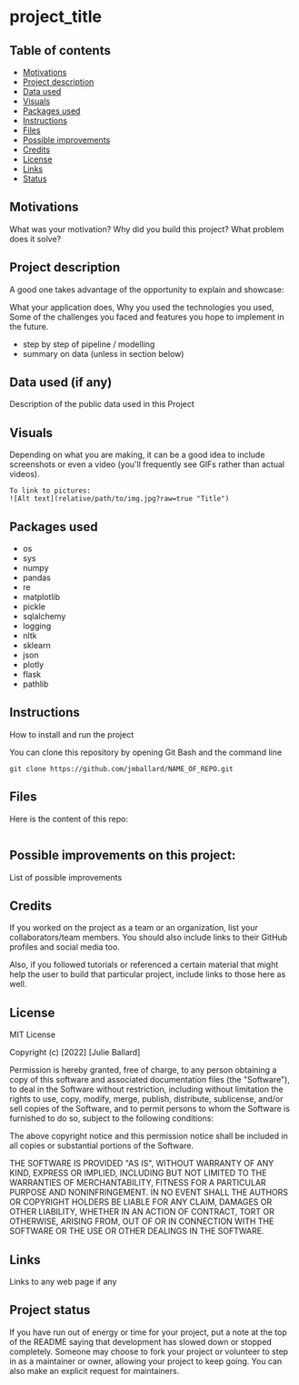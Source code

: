 # project_title

## Table of contents

- [Motivations](#motivations)
- [Project description](#description)
- [Data used](#data)
- [Visuals](#visuals)
- [Packages used](#packages_used)
- [Instructions](#instructions)
- [Files](#files)
- [Possible improvements](#improvements)
- [Credits](#credits)
- [License](#license)
- [Links](#links)
- [Status](#status)


## Motivations <a name="motivations"></a>

What was your motivation?
Why did you build this project?
What problem does it solve?

## Project description <a name="description"></a>

A good one takes advantage of the opportunity to explain and showcase:

What your application does,
Why you used the technologies you used,
Some of the challenges you faced and features you hope to implement in the future.

- step by step of pipeline / modelling
- summary on data (unless in section below)


## Data used (if any) <a name="data"></a>

Description of the public data used in this Project

## Visuals <a name="visuals"></a>

Depending on what you are making, it can be a good idea to include screenshots or even a video (you'll frequently see GIFs rather than actual videos). 

```text
To link to pictures:
![Alt text](relative/path/to/img.jpg?raw=true "Title")
```

## Packages used <a name="packages_used"></a>

- os
- sys
- numpy
- pandas
- re
- matplotlib
- pickle
- sqlalchemy
- logging
- nltk
- sklearn
- json
- plotly
- flask
- pathlib

## Instructions <a name="instructions"></a>

How to install and run the project

You can clone this repository by opening Git Bash and the command line

```text
git clone https://github.com/jmballard/NAME_OF_REPO.git
```

## Files <a name="files"></a>

Here is the content of this repo:

```text

```


## Possible improvements on this project: <a name="improvements"></a>

List of possible improvements


## Credits <a name="credits"></a>

If you worked on the project as a team or an organization, list your collaborators/team members. You should also include links to their GitHub profiles and social media too.

Also, if you followed tutorials or referenced a certain material that might help the user to build that particular project, include links to those here as well.


## License <a name="license"></a>

MIT License

Copyright (c) [2022] [Julie Ballard]

Permission is hereby granted, free of charge, to any person obtaining a copy
of this software and associated documentation files (the "Software"), to deal
in the Software without restriction, including without limitation the rights
to use, copy, modify, merge, publish, distribute, sublicense, and/or sell
copies of the Software, and to permit persons to whom the Software is
furnished to do so, subject to the following conditions:

The above copyright notice and this permission notice shall be included in all
copies or substantial portions of the Software.

THE SOFTWARE IS PROVIDED "AS IS", WITHOUT WARRANTY OF ANY KIND, EXPRESS OR
IMPLIED, INCLUDING BUT NOT LIMITED TO THE WARRANTIES OF MERCHANTABILITY,
FITNESS FOR A PARTICULAR PURPOSE AND NONINFRINGEMENT. IN NO EVENT SHALL THE
AUTHORS OR COPYRIGHT HOLDERS BE LIABLE FOR ANY CLAIM, DAMAGES OR OTHER
LIABILITY, WHETHER IN AN ACTION OF CONTRACT, TORT OR OTHERWISE, ARISING FROM,
OUT OF OR IN CONNECTION WITH THE SOFTWARE OR THE USE OR OTHER DEALINGS IN THE
SOFTWARE.

## Links <a name="links"></a>

Links to any web page if any

## Project status  <a name="status"></a>

If you have run out of energy or time for your project, put a note at the top of the README saying that development has slowed down or stopped completely. Someone may choose to fork your project or volunteer to step in as a maintainer or owner, allowing your project to keep going. You can also make an explicit request for maintainers.
